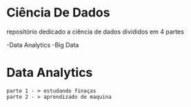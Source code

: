 # Ciência De Dados
repositório dedicado a ciência de dados divididos em 4 partes
    
-Data Analytics
-Big Data

# Data Analytics
    
    parte 1 - > estudando finaças
    parte 2 - > aprendizado de maquina